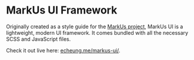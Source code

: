 # MarkUs UI Framework

Originally created as a style guide for the [MarkUs project](https://github.com/MarkUsProject/Markus), MarkUs UI is a lightweight, modern UI framework. It comes bundled with all the necessary SCSS and JavaScript files.

Check it out live here: [echeung.me/markus-ui/](echeung.me/markus-ui/).
